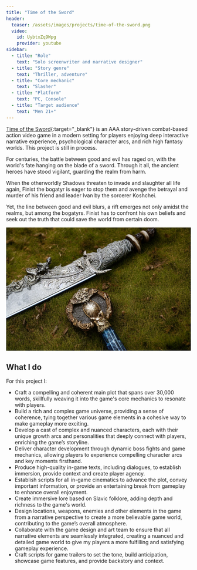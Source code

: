 ```yaml
---
title: "Time of the Sword"
header:
  teaser: /assets/images/projects/time-of-the-sword.png
  video:
    id: UybtxZq9Wpg
    provider: youtube
sidebar:
  - title: "Role"
    text: "Solo screenwriter and narrative designer"
  - title: "Story genre"
    text: "Thriller, adventure"
  - title: "Core mechanic"
    text: "Slasher"
  - title: "Platform"
    text: "PC, Console"
  - title: "Target audience"
    text: "Men 21+"
---
```


[Time of the Sword](https://timeofthesword.com/about){:target="\_blank"} is an AAA story-driven combat-based action video game in a modern setting for players enjoying deep interactive narrative experience, psychological character arcs, and rich high fantasy worlds. This project is still in process.

For centuries, the battle between good and evil has raged on, with the world's fate hanging on the blade of a sword. Through it all, the ancient heroes have stood vigilant, guarding the realm from harm.

When the otherworldly Shadows threaten to invade and slaughter all life again, Finist the bogatyr is eager to stop them and avenge the betrayal and murder of his friend and leader Ivan by the sorcerer Koshchei.

Yet, the line between good and evil blurs, a rift emerges not only amidst the realms, but among the bogatyrs. Finist has to confront his own beliefs and seek out the truth that could save the world from certain doom.

![image-left](/assets/images/projects/time-of-the-sword.png)

## What I do

For this project I:

- Craft a compelling and coherent main plot that spans over 30,000 words, skillfully weaving it into the game's core mechanics to resonate with players.
- Build a rich and complex game universe, providing a sense of coherence, tying together various game elements in a cohesive way to make gameplay more exciting.
- Develop a cast of complex and nuanced characters, each with their unique growth arcs and personalities that deeply connect with players, enriching the game’s storyline.
- Deliver character development through dynamic boss fights and game mechanics, allowing players to experience compelling character arcs and key moments firsthand.
- Produce high-quality in-game texts, including dialogues, to establish immersion, provide context and create player agency.
- Establish scripts for all in-game cinematics to advance the plot, convey important information, or provide an entertaining break from gameplay to enhance overall enjoyment.
- Create immersive lore based on Slavic folklore, adding depth and richness to the game's world.
- Design locations, weapons, enemies and other elements in the game from a narrative perspective to create a more believable game world, contributing to the game’s overall atmosphere.
- Collaborate with the game design and art team to ensure that all narrative elements are seamlessly integrated, creating a nuanced and detailed game world to give my players a more fulfilling and satisfying gameplay experience.
- Craft scripts for game trailers to set the tone, build anticipation, showcase game features, and provide backstory and context.
